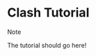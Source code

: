 # Clash Tutorial

<div class="note">

<div class="title">

Note

</div>

The tutorial should go here!

</div>

